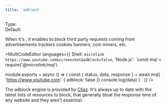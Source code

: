 ```yaml
---
title: 'adblock'
--- 
```


Type: <Type children='<boolean>'/><br/>
Default: <Type children='true'/>

When it's <Type children='true'/>, it enables to block third party requests coming from advertisements trackers cookies banners, coin miners, etc.

<MultiCodeEditor languages={{
  Shell: `microlink https://www.youtube.com&screenshot&adblock=false`,
  'Node.js': `const mql = require('@microlink/mql')
 
module.exports = async () => {
  const { status, data, response } = await mql(
    'https://www.youtube.com'. { 
      adblock: false
  })
  console.log(data)
}
  `
  }} 
/>

The adblock engine is provided by [Cliqz](https://github.com/cliqz-oss/adblocker). It's always up to date with the latest lists of resources to block, that generally bloat the response time of any website and they aren't essential.
